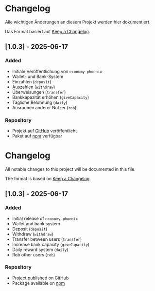 # Changelog

Alle wichtigen Änderungen an diesem Projekt werden hier dokumentiert.

Das Format basiert auf [Keep a Changelog](https://keepachangelog.com/de/1.0.0/).

## [1.0.3] - 2025-06-17
### Added
- Initiale Veröffentlichung von `economy-phoenix`
- Wallet- und Bank-System
- Einzahlen (`deposit`)
- Auszahlen (`withdraw`)
- Überweisungen (`transfer`)
- Bankkapazität erhöhen (`giveCapacity`)
- Tägliche Belohnung (`daily`)
- Ausrauben anderer Nutzer (`rob`)

### Repository
- Projekt auf [GitHub](https://github.com/Exiqonbotz/economy-phoenix) veröffentlicht
- Paket auf [npm](https://www.npmjs.com/package/economy-phoenix) verfügbar


# Changelog

All notable changes to this project will be documented in this file.

The format is based on [Keep a Changelog](https://keepachangelog.com/en/1.0.0/).

## [1.0.3] - 2025-06-17
### Added
- Initial release of `economy-phoenix`
- Wallet and bank system
- Deposit (`deposit`)
- Withdraw (`withdraw`)
- Transfer between users (`transfer`)
- Increase bank capacity (`giveCapacity`)
- Daily reward system (`daily`)
- Rob other users (`rob`)

### Repository
- Project published on [GitHub](https://github.com/Exiqonbotz/economy-phoenix)
- Package available on [npm](https://www.npmjs.com/package/economy-phoenix)
